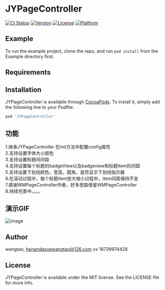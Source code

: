 # JYPageController

[![CI Status](https://img.shields.io/travis/wangtao/JYPageController.svg?style=flat)](https://travis-ci.org/wangtao/JYPageController)
[![Version](https://img.shields.io/cocoapods/v/JYPageController.svg?style=flat)](https://cocoapods.org/pods/JYPageController)
[![License](https://img.shields.io/cocoapods/l/JYPageController.svg?style=flat)](https://cocoapods.org/pods/JYPageController)
[![Platform](https://img.shields.io/cocoapods/p/JYPageController.svg?style=flat)](https://cocoapods.org/pods/JYPageController)

## Example

To run the example project, clone the repo, and run `pod install` from the Example directory first.

## Requirements

## Installation

JYPageController is available through [CocoaPods](https://cocoapods.org). To install
it, simply add the following line to your Podfile:

```ruby
pod 'JYPageController'
```

## 功能
1.继承JYPageController 在init方法中配置config属性  
2.支持设置字体大小颜色   
3.支持设置标题间间距  
4.支持设置每个标题的badgeView以及badgeview和标题item的间距  
5.支持设置下划线颜色，宽高，圆角，是否显示下划线指示器  
6.在滚动过程中，每个标题item放大缩小过程中，item间距保持不变  
7.感谢WMPageController作者，好多思路借鉴WMPageController  
8.持续完善中。。。。  


## 演示GIF
![image](https://github.com/hello20150715/JYPageController/blob/master/demo_gif_1.gif )   



## Author

wangtao, henandaxuewangtao@126.com  vx 18739974428

## License

JYPageController is available under the MIT license. See the LICENSE file for more info.
